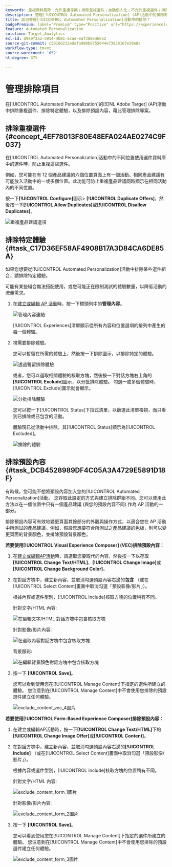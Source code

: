 ```yaml
---
keywords: 重複資料刪除；允許重複專案；排除重複選件；自動個人化；不允許重複選件；排除；預設內容；
description: 管理[!UICONTROL Automated Personalization] (AP)活動中的排除專案。
title: 如何管理[!UICONTROL Automated Personalization]活動中的排除？
badgePremium: label="Premium" type="Positive" url="https://experienceleague.adobe.com/docs/target/using/introduction/intro.html?lang=zh-Hant#premium newtab=true" tooltip="檢視Target Premium包含的內容。"
feature: Automated Personalization
solution: Target,Analytics
exl-id: d9e9f2a2-5914-4b81-acae-eaf388646652
source-git-commit: c5016d212edafa908b8755044e73d28167e20e8a
workflow-type: tm+mt
source-wordcount: '652'
ht-degree: 37%

---
```


# 管理排除項目

在[!UICONTROL Automated Personalization]的[!DNL Adobe Target] (AP)活動中排除重複選件、排除特定體驗，以及排除預設內容，藉此管理排除專案。

## 排除重複選件 {#concept_4EF78013F80E48EFA024AE0274C9F037}

在[!UICONTROL Automated Personalization]活動中的不同位置使用選件資料庫中的選件時，防止重複這些選件。

例如，您可能在有 12 個產品建議的六個位置頁面上有一個活動。相同產品建議有可能放入活動中的一或多個位置。此功能可防止重複產品建議同時顯示在相同活動內的不同位置。

按一下&#x200B;**[!UICONTROL Configure]**&#x200B;圖示> **[!UICONTROL Duplicate Offers]**，然後按一下&#x200B;**[!UICONTROL Allow Duplicates]**&#x200B;或&#x200B;**[!UICONTROL Disallow Duplicates]**。

![重複產品建議選項](/help/main/c-activities/t-automated-personalization/assets/duplicate_offers-new.png)

## 排除特定體驗 {#task_C17D36EF58AF4908B17A3D84CA6DE85A}

如果您想要從[!UICONTROL Automated Personalization]活動中排除某些選件組合，請排除特定體驗。

可能有某些組合無法搭配使用，或您可能正在限制測試的體驗數量，以降低活動的流量需求。

1. 在[建立或編輯 AP 活動](/help/main/c-activities/t-automated-personalization/create-ap-activity.md)時，按一下標頭列中的&#x200B;**管理內容**。

   ![管理內容連結](/help/main/c-activities/t-automated-personalization/assets/manage-content.png)

   [!UICONTROL Experiences]清單顯示從所有內容和位置選項的排列中產生的每一個體驗。

1. 視需要排除體驗。

   您可以暫留在所需的體驗上，然後按一下排除圖示，以排除特定的體驗。

   ![透過暫留排除體驗](/help/main/c-activities/t-automated-personalization/assets/exclude_exp_1a.png)

   或者，您可以選取相關體驗的核取方塊，然後按一下對話方塊右上角的&#x200B;**[!UICONTROL Exclude]**&#x200B;圖示，以分批排除體驗。 勾選一或多個體驗時，[!UICONTROL Exclude]圖示就會顯示。

   ![分批排除體驗](/help/main/c-activities/t-automated-personalization/assets/exclude_exp_2a.png)

   您可以按一下[!UICONTROL Status]下拉式清單，以篩選此清單檢視，而只看到已排除或已包含的活動。

   體驗現已從活動中排除，其[!UICONTROL Status]顯示為[!UICONTROL Excluded]。

   ![排除的體驗](/help/main/c-activities/t-automated-personalization/assets/exclude_exp_3a.png)

## 排除預設內容 {#task_DCB4528989DF4C05A3A4729E5891D18F}

有時候，您可能不想將預設內容加入您的[!UICONTROL Automated Personalization]活動。 您存取此設定的方式與建立排除群組不同。您可以使用此方法以在一個位置中只有一個產品建議 (與您的預設內容不同) 作為 AP 活動的一部分。

排除預設內容可有效地變更頁面其餘部分的外觀與操作方式，以適合您在 AP 活動中所測試的產品建議。例如，假設您想要符合所測試之產品建議的色板，則可以變更頁面的背景顏色，並排除預設背景顏色。

**若要使用[!UICONTROL Visual Experience Composer] (VEC)排除預設內容：**

1. 在[建立或編輯AP活動](/help/main/c-activities/t-automated-personalization/create-ap-activity.md)時，請選取您要取代的內容，然後按一下以存取&#x200B;**[!UICONTROL Change Text/HTML]**、**[!UICONTROL Change Image]**&#x200B;或&#x200B;**[!UICONTROL Change Background Color]**。
1. 在對話方塊中，建立新內容，並取消勾選預設內容右邊的&#x200B;**包含** （或在[!UICONTROL Select Content]畫面中取消勾選「預設影像/影片」）。

   根據內容或選件型別，[!UICONTROL Include]核取方塊的位置稍有不同。

   針對文字/HTML 內容:

   ![在編輯文字/HTML 對話方塊中包含核取方塊](/help/main/c-activities/t-automated-personalization/assets/exclude_content_vec_1a.png)

   針對影像/影片內容:

   ![在選取內容對話方塊中包含核取方塊](/help/main/c-activities/t-automated-personalization/assets/exclude_content_vec_2a.png)

   背景顏彩:

   ![在編輯背景顏色對話方塊中包含核取方塊](/help/main/c-activities/t-automated-personalization/assets/exclude_content_vec_3a.png)

1. 按一下 **[!UICONTROL Save]**。

   您可以看到使用您在[!UICONTROL Manage Content]下指定的選件所建立的體驗。 您注意到在[!UICONTROL Manage Content]中不會使用您排除的預設選件建立任何體驗。

   ![exclude_content_vec_4圖片](assets/exclude_content_vec_4.png)

**若要使用[!UICONTROL Form-Based Experience Composer]排除預設內容：**

1. 在建立或編輯AP活動時，按一下&#x200B;**[!UICONTROL Change Text/HTML]**&#x200B;下的&#x200B;**[!UICONTROL Change Image Offer]**&#x200B;或&#x200B;**[!UICONTROL Content]**。
1. 在對話方塊中，建立新內容，並取消勾選預設內容右邊的&#x200B;**[!UICONTROL Include]** （或在[!UICONTROL Select Content]畫面中取消勾選「預設影像/影片」）。

   根據內容或選件型別，[!UICONTROL Include]核取方塊的位置稍有不同。

   針對文字/HTML 內容:

   ![exclude_content_form_1圖片](assets/exclude_content_form_1.png)

   針對影像/影片內容:

   ![exclude_content_form_2圖片](assets/exclude_content_form_2.png)

1. 按一下 **[!UICONTROL Save]**。

   您可以看到使用您在[!UICONTROL Manage Content]下指定的選件所建立的體驗。 您注意到在[!UICONTROL Manage Content]中不會使用您排除的預設選件建立任何體驗。

   ![exclude_content_form_3圖片](assets/exclude_content_form_3.png)
